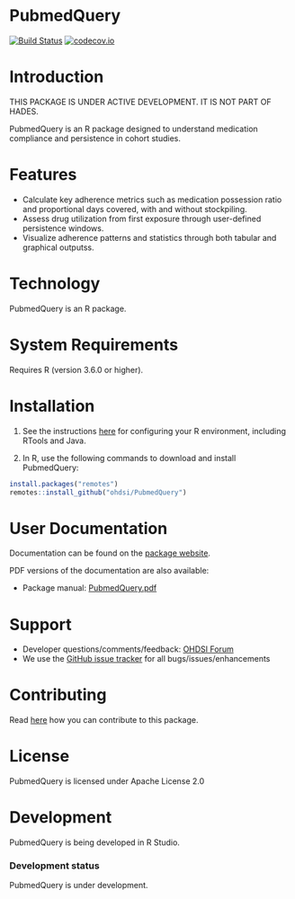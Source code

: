 PubmedQuery
================


[![Build Status](https://github.com/OHDSI/PubmedQuery/workflows/R-CMD-check/badge.svg)](https://github.com/OHDSI/PubmedQuery/actions?query=workflow%3AR-CMD-check)
[![codecov.io](https://codecov.io/github/OHDSI/PubmedQuery/coverage.svg?branch=main)](https://codecov.io/github/OHDSI/PubmedQuery?branch=main)

Introduction
============

THIS PACKAGE IS UNDER ACTIVE DEVELOPMENT. IT IS NOT PART OF HADES.

PubmedQuery is an R package designed to understand medication compliance and persistence in cohort studies. 

Features
========
- Calculate key adherence metrics such as medication possession ratio and proportional days covered, with and without stockpiling.
- Assess drug utilization from first exposure through user-defined persistence windows.
- Visualize adherence patterns and statistics through both tabular and graphical outputss.


Technology
============
PubmedQuery is an R package.

System Requirements
============
Requires R (version 3.6.0 or higher). 

Installation
=============
1. See the instructions [here](https://ohdsi.github.io/Hades/rSetup.html) for configuring your R environment, including RTools and Java.

2. In R, use the following commands to download and install PubmedQuery:

  ```r
  install.packages("remotes")
  remotes::install_github("ohdsi/PubmedQuery")
  ```

User Documentation
==================
Documentation can be found on the [package website](https://ohdsi.github.io/PubmedQuery).

PDF versions of the documentation are also available:
* Package manual: [PubmedQuery.pdf](https://raw.githubusercontent.com/OHDSI/PubmedQuery/main/extras/PubmedQuery.pdf)

Support
=======
* Developer questions/comments/feedback: <a href="http://forums.ohdsi.org/c/developers">OHDSI Forum</a>
* We use the <a href="https://github.com/OHDSI/PubmedQuery/issues">GitHub issue tracker</a> for all bugs/issues/enhancements

Contributing
============
Read [here](https://ohdsi.github.io/Hades/contribute.html) how you can contribute to this package.

License
=======
PubmedQuery is licensed under Apache License 2.0

Development
===========
PubmedQuery is being developed in R Studio.

### Development status

PubmedQuery is under development.
